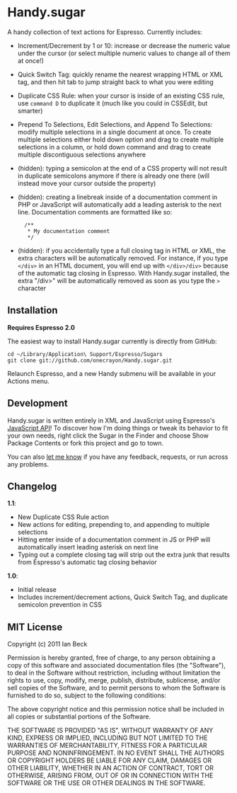 # Handy.sugar

A handy collection of text actions for Espresso. Currently includes:

* Increment/Decrement by 1 or 10: increase or decrease the numeric value under the cursor (or select multiple numeric values to change all of them at once!)
* Quick Switch Tag: quickly rename the nearest wrapping HTML or XML tag, and then hit tab to jump straight back to what you were editing
* Duplicate CSS Rule: when your cursor is inside of an existing CSS rule, use `command D` to duplicate it (much like you could in CSSEdit, but smarter)
* Prepend To Selections, Edit Selections, and Append To Selections: modify multiple selections in a single document at once. To create multiple selections either hold down option and drag to create multiple selections in a column, or hold down command and drag to create multiple discontiguous selections anywhere
* (hidden): typing a semicolon at the end of a CSS property will not result in duplicate semicolons anymore if there is already one there (will instead move your cursor outside the property)
* (hidden): creating a linebreak inside of a documentation comment in PHP or JavaScript will automatically add a leading asterisk to the next line. Documentation comments are formatted like so:

        /**
         * My documentation comment
         */

* (hidden): if you accidentally type a full closing tag in HTML or XML, the extra characters will be automatically removed. For instance, if you type `</div>` in an HTML document, you will end up with `</div>/div>` because of the automatic tag closing in Espresso. With Handy.sugar installed, the extra "/div>" will be automatically removed as soon as you type the `>` character

## Installation

**Requires Espresso 2.0**

The easiest way to install Handy.sugar currently is directly from GitHub:

    cd ~/Library/Application\ Support/Espresso/Sugars
    git clone git://github.com/onecrayon/Handy.sugar.git

Relaunch Espresso, and a new Handy submenu will be available in your Actions menu.

## Development

Handy.sugar is written entirely in XML and JavaScript using Espresso's [JavaScript API](http://wiki.macrabbit.com/index/JavaScriptActions/)! To discover how I'm doing things or tweak its behavior to fit your own needs, right click the Sugar in the Finder and choose Show Package Contents or fork this project and go to town.

You can also [let me know](http://onecrayon.com/about/contact/) if you have any feedback, requests, or run across any problems.

## Changelog

**1.1**:

* New Duplicate CSS Rule action
* New actions for editing, prepending to, and appending to multiple selections
* Hitting enter inside of a documentation comment in JS or PHP will automatically insert leading asterisk on next line
* Typing out a complete closing tag will strip out the extra junk that results from Espresso's automatic tag closing behavior

**1.0**:

* Initial release
* Includes increment/decrement actions, Quick Switch Tag, and duplicate semicolon prevention in CSS

## MIT License

Copyright (c) 2011 Ian Beck

Permission is hereby granted, free of charge, to any person obtaining a copy of this software and associated documentation files (the "Software"), to deal in the Software without restriction, including without limitation the rights to use, copy, modify, merge, publish, distribute, sublicense, and/or sell copies of the Software, and to permit persons to whom the Software is furnished to do so, subject to the following conditions:

The above copyright notice and this permission notice shall be included in all copies or substantial portions of the Software.

THE SOFTWARE IS PROVIDED "AS IS", WITHOUT WARRANTY OF ANY KIND, EXPRESS OR IMPLIED, INCLUDING BUT NOT LIMITED TO THE WARRANTIES OF MERCHANTABILITY, FITNESS FOR A PARTICULAR PURPOSE AND NONINFRINGEMENT. IN NO EVENT SHALL THE AUTHORS OR COPYRIGHT HOLDERS BE LIABLE FOR ANY CLAIM, DAMAGES OR OTHER LIABILITY, WHETHER IN AN ACTION OF CONTRACT, TORT OR OTHERWISE, ARISING FROM, OUT OF OR IN CONNECTION WITH THE SOFTWARE OR THE USE OR OTHER DEALINGS IN THE SOFTWARE.
